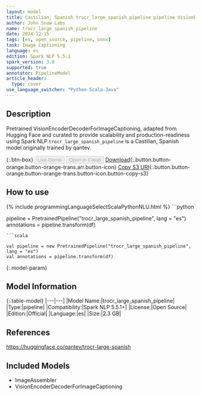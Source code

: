 ```yaml
---
layout: model
title: Castilian, Spanish trocr_large_spanish_pipeline pipeline VisionEncoderDecoderForImageCaptioning from qantev
author: John Snow Labs
name: trocr_large_spanish_pipeline
date: 2024-12-15
tags: [es, open_source, pipeline, onnx]
task: Image Captioning
language: es
edition: Spark NLP 5.5.1
spark_version: 3.0
supported: true
annotator: PipelineModel
article_header:
  type: cover
use_language_switcher: "Python-Scala-Java"
---
```


## Description

Pretrained VisionEncoderDecoderForImageCaptioning, adapted from Hugging Face and curated to provide scalability and production-readiness using Spark NLP.`trocr_large_spanish_pipeline` is a Castilian, Spanish model originally trained by qantev.

{:.btn-box}
<button class="button button-orange" disabled>Live Demo</button>
<button class="button button-orange" disabled>Open in Colab</button>
[Download](https://s3.amazonaws.com/auxdata.johnsnowlabs.com/public/models/trocr_large_spanish_pipeline_es_5.5.1_3.0_1734224067396.zip){:.button.button-orange.button-orange-trans.arr.button-icon}
[Copy S3 URI](s3://auxdata.johnsnowlabs.com/public/models/trocr_large_spanish_pipeline_es_5.5.1_3.0_1734224067396.zip){:.button.button-orange.button-orange-trans.button-icon.button-copy-s3}

## How to use



<div class="tabs-box" markdown="1">
{% include programmingLanguageSelectScalaPythonNLU.html %}
```python

pipeline = PretrainedPipeline("trocr_large_spanish_pipeline", lang = "es")
annotations =  pipeline.transform(df)   

```
```scala

val pipeline = new PretrainedPipeline("trocr_large_spanish_pipeline", lang = "es")
val annotations = pipeline.transform(df)

```
</div>

{:.model-param}
## Model Information

{:.table-model}
|---|---|
|Model Name:|trocr_large_spanish_pipeline|
|Type:|pipeline|
|Compatibility:|Spark NLP 5.5.1+|
|License:|Open Source|
|Edition:|Official|
|Language:|es|
|Size:|2.3 GB|

## References

https://huggingface.co/qantev/trocr-large-spanish

## Included Models

- ImageAssembler
- VisionEncoderDecoderForImageCaptioning